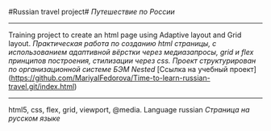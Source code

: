 #Russian travel project#
*Путешествие по России*  
______________
Training project to create an html page using Adaptive layout and Grid layout.
*Практическая работа по созданию html страницы, с использованием адаптивной вёрстки через медиазапросы, grid и flex принципов построения, cтилизации через css. Проект структурирован по организационной системе БЭМ Nested*
[Ссылка на учебный проект] (https://github.com/MariyaIFedorova/Time-to-learn-russian-travel.git/index.html)  
________________
html5, css, flex, grid, viewport, @media. Language russian
*Страница на русском языке*
